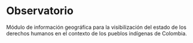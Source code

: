 # Observatorio

Módulo de información geográfica para la visibilización del estado de los derechos humanos en el contexto de los pueblos indígenas de Colombia. 
